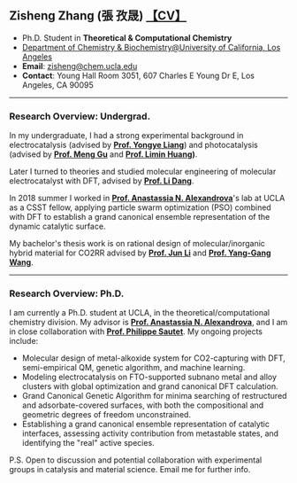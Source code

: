 ##     Zisheng Zhang (張 孜晟) [【CV】](https://zishengz.github.io/cv_ZZ_2020.pdf)
- Ph.D. Student in **Theoretical & Computational Chemistry**
- [Department of Chemistry & Biochemistry@University of California, Los Angeles](https://recruit.apo.ucla.edu/JPF05854)
- **Email**: [zisheng@chem.ucla.edu](mailto:zisheng@chem.ucla.edu)
- **Contact**: Young Hall Room 3051, 607 Charles E Young Dr E, Los Angeles, CA 90095

------

### Research Overview: Undergrad.
In my undergraduate, I had a strong experimental background in electrocatalysis (advised by **[Prof. Yongye Liang](http://mse.sustc.edu.cn/en/people/detail/id/54)**) and photocatalysis (advised by **[Prof. Meng Gu](http://mse.sustc.edu.cn/en/people/detail/id/598491)** and **[Prof. Limin Huang](http://www.sustc.edu.cn/en/chemistry_04/f/Huang_LiMin))**.

Later I turned to theories and studied molecular engineering of molecular electrocatalyst with DFT, advised by **[Prof. Li Dang](http://www.sustc.edu.cn/en/faculty_52/f/Dang_Li)**. 

In 2018 summer I worked in **[Prof. Anastassia N. Alexandrova](https://www.chemistry.ucla.edu/directory/alexandrova-anastassia-n)**'s lab at UCLA as a CSST fellow, applying particle swarm optimization (PSO) combined with DFT to establish a grand canonical ensemble representation of the dynamic catalytic surface. 

My bachelor's thesis work is on rational design of molecular/inorganic hybrid material for CO2RR advised by **[Prof. Jun Li](http://www.junlilab.org/members/Professor.html)** and **[Prof. Yang-Gang Wang](http://faculty.sustech.edu.cn/wangyg/en/)**.

------

### Research Overview: Ph.D.
I am currently a Ph.D. student at UCLA, in the theoretical/computational chemistry division. My advisor is **[Prof. Anastassia N. Alexandrova](https://www.chemistry.ucla.edu/directory/alexandrova-anastassia-n)**, and I am in close collaboration with **[Prof. Philippe Sautet](https://www.chemistry.ucla.edu/directory/sautet-philippe)**. My ongoing projects include:
- Molecular design of metal-alkoxide system for CO2​-capturing with DFT, semi-empirical QM, genetic algorithm, and machine learning.
- Modeling electrocatalysis on FTO-supported subnano metal and alloy clusters with global optimization and grand canonical DFT calculation.
- Grand Canonical Genetic Algorithm for minima searching of restructured and adsorbate-covered surfaces, with both the compositional and geometric degrees of freedom unconstrained.
- Establishing a grand canonical ensemble representation of catalytic interfaces, assessing activity contribution from metastable states, and identifying the "real" active species.



P.S. Open to discussion and potential collaboration with experimental groups in catalysis and material science. Email me for further info.